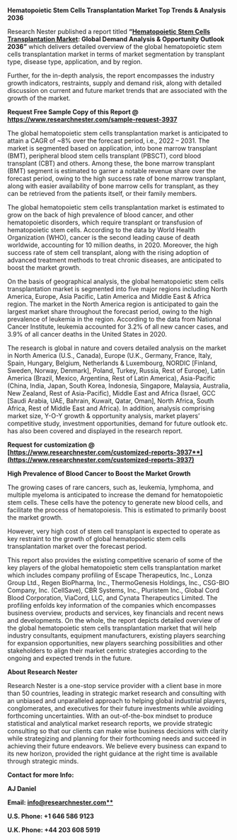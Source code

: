 ﻿**Hematopoietic Stem Cells Transplantation Market Top Trends & Analysis 2036**

Research Nester published a report titled **“[Hematopoietic Stem Cells Transplantation Market](https://www.researchnester.com/reports/hematopoietic-stem-cells-transplantation-market/3937): Global Demand Analysis & Opportunity Outlook 2036”** which delivers detailed overview of the global hematopoietic stem cells transplantation market in terms of market segmentation by transplant type, disease type, application, and by region.

Further, for the in-depth analysis, the report encompasses the industry growth indicators, restraints, supply and demand risk, along with detailed discussion on current and future market trends that are associated with the growth of the market.

**Request Free Sample Copy of this Report @ <https://www.researchnester.com/sample-request-3937>** 

The global hematopoietic stem cells transplantation market is anticipated to attain a CAGR of ~8% over the forecast period, i.e., 2022 – 2031. The market is segmented based on application, into bone marrow transplant (BMT), peripheral blood stem cells transplant (PBSCT), cord blood transplant (CBT) and others. Among these, the bone marrow transplant (BMT) segment is estimated to garner a notable revenue share over the forecast period, owing to the high success rate of bone marrow transplant, along with easier availability of bone marrow cells for transplant, as they can be retrieved from the patients itself, or their family members. 

The global hematopoietic stem cells transplantation market is estimated to grow on the back of high prevalence of blood cancer, and other hematopoietic disorders, which require transplant or transfusion of hematopoietic stem cells. According to the data by World Health Organization (WHO), cancer is the second leading cause of death worldwide, accounting for 10 million deaths, in 2020. Moreover, the high success rate of stem cell transplant, along with the rising adoption of advanced treatment methods to treat chronic diseases, are anticipated to boost the market growth.

On the basis of geographical analysis, the global hematopoietic stem cells transplantation market is segmented into five major regions including North America, Europe, Asia Pacific, Latin America and Middle East & Africa region. The market in the North America region is anticipated to gain the largest market share throughout the forecast period, owing to the high prevalence of leukemia in the region. According to the data from National Cancer Institute, leukemia accounted for 3.2% of all new cancer cases, and 3.9% of all cancer deaths in the United States in 2020.

The research is global in nature and covers detailed analysis on the market in North America (U.S., Canada), Europe (U.K., Germany, France, Italy, Spain, Hungary, Belgium, Netherlands & Luxembourg, NORDIC [Finland, Sweden, Norway, Denmark], Poland, Turkey, Russia, Rest of Europe), Latin America (Brazil, Mexico, Argentina, Rest of Latin America), Asia-Pacific (China, India, Japan, South Korea, Indonesia, Singapore, Malaysia, Australia, New Zealand, Rest of Asia-Pacific), Middle East and Africa (Israel, GCC [Saudi Arabia, UAE, Bahrain, Kuwait, Qatar, Oman], North Africa, South Africa, Rest of Middle East and Africa). In addition, analysis comprising market size, Y-O-Y growth & opportunity analysis, market players’ competitive study, investment opportunities, demand for future outlook etc. has also been covered and displayed in the research report.

<a name="_hlk153966154"></a>**Request for customization @ [https://www.researchnester.com/customized-reports-3937**](https://www.researchnester.com/customized-reports-3937)**

**High Prevalence of Blood Cancer to Boost the Market Growth**

The growing cases of rare cancers, such as, leukemia, lymphoma, and multiple myeloma is anticipated to increase the demand for hematopoietic stem cells. These cells have the potency to generate new blood cells, and facilitate the process of hematopoiesis. This is estimated to primarily boost the market growth.

However, very high cost of stem cell transplant is expected to operate as key restraint to the growth of global hematopoietic stem cells transplantation market over the forecast period.

This report also provides the existing competitive scenario of some of the key players of the global hematopoietic stem cells transplantation market which includes company profiling of Escape Therapeutics, Inc., Lonza Group Ltd., Regen BioPharma, Inc., ThermoGenesis Holdings, Inc., CSG-BIO Company, Inc. (CellSave), CBR Systems, Inc., Pluristem Inc., Global Cord Blood Corporation, ViaCord, LLC, and Cynata Therapeutics Limited. The profiling enfolds key information of the companies which encompasses business overview, products and services, key financials and recent news and developments. On the whole, the report depicts detailed overview of the global hematopoietic stem cells transplantation market that will help industry consultants, equipment manufacturers, existing players searching for expansion opportunities, new players searching possibilities and other stakeholders to align their market centric strategies according to the ongoing and expected trends in the future.      

<a name="_hlk168910495"></a>**About Research Nester**

Research Nester is a one-stop service provider with a client base in more than 50 countries, leading in strategic market research and consulting with an unbiased and unparalleled approach to helping global industrial players, conglomerates, and executives for their future investments while avoiding forthcoming uncertainties. With an out-of-the-box mindset to produce statistical and analytical market research reports, we provide strategic consulting so that our clients can make wise business decisions with clarity while strategizing and planning for their forthcoming needs and succeed in achieving their future endeavors. We believe every business can expand to its new horizon, provided the right guidance at the right time is available through strategic minds.

**Contact for more Info:**

**AJ Daniel**

**Email: [info@researchnester.com**](mailto:info@researchnester.com)**

**U.S. Phone: +1 646 586 9123** 

**U.K. Phone: +44 203 608 5919**
